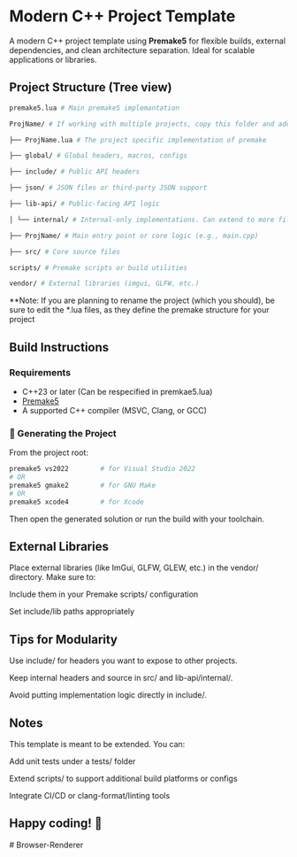 # Modern C++ Project Template

A modern C++ project template using **Premake5** for flexible builds, external dependencies, and clean architecture separation. Ideal for scalable applications or libraries.


## Project Structure (Tree view)

```bash
premake5.lua # Main premake5 implemantation

ProjName/ # If working with multiple projects, copy this folder and add a new group to premake5.lua

├── ProjName.lua # The project specific implementation of premake 

├── global/ # Global headers, macros, configs

├── include/ # Public API headers

├── json/ # JSON files or third-party JSON support

├── lib-api/ # Public-facing API logic

│ └── internal/ # Internal-only implementations. Can extend to more files

├── ProjName/ # Main entry point or core logic (e.g., main.cpp)

├── src/ # Core source files

scripts/ # Premake scripts or build utilities

vendor/ # External libraries (imgui, GLFW, etc.)

```
**Note: If you are planning to rename the project (which you should), be sure to edit the *.lua files, as they define the premake structure for your project

##  Build Instructions

### Requirements
- C++23 or later (Can be respecified in premkae5.lua)
- [Premake5](https://premake.github.io/)
- A supported C++ compiler (MSVC, Clang, or GCC)

### 🔧 Generating the Project
From the project root:

```bash
premake5 vs2022        # for Visual Studio 2022
# OR
premake5 gmake2        # for GNU Make
# OR
premake5 xcode4        # for Xcode
```

Then open the generated solution or run the build with your toolchain.

## External Libraries
Place external libraries (like ImGui, GLFW, GLEW, etc.) in the vendor/ directory. Make sure to:

Include them in your Premake scripts/ configuration

Set include/lib paths appropriately

## Tips for Modularity
Use include/ for headers you want to expose to other projects.

Keep internal headers and source in src/ and lib-api/internal/.

Avoid putting implementation logic directly in include/.

## Notes
This template is meant to be extended. You can:

Add unit tests under a tests/ folder

Extend scripts/ to support additional build platforms or configs

Integrate CI/CD or clang-format/linting tools


## Happy coding! 🎉
#   B r o w s e r - R e n d e r e r  
 